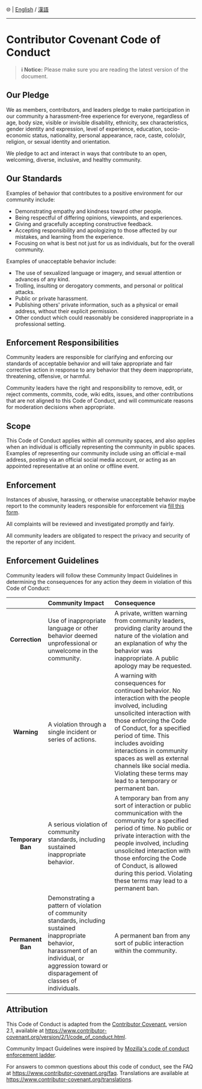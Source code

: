 🌐 | [English](./CODE_OF_CONDUCT.md) / [漢語](./CODE_OF_CONDUCT-ZH.md)

---

# Contributor Covenant Code of Conduct

> **ℹ️ Notice:** Please make sure you are reading the latest version of the document.

## Our Pledge

We as members, contributors, and leaders pledge to make participation in our community a harassment-free experience for everyone, regardless of age, body size, visible or invisible disability, ethnicity, sex characteristics, gender identity and expression, level of experience, education, socio-economic status, nationality, personal appearance, race, caste, colo(u)r, religion, or sexual identity and orientation.

We pledge to act and interact in ways that contribute to an open, welcoming, diverse, inclusive, and healthy community.

## Our Standards

Examples of behavior that contributes to a positive environment for our community include:

- Demonstrating empathy and kindness toward other people.
- Being respectful of differing opinions, viewpoints, and experiences.
- Giving and gracefully accepting constructive feedback.
- Accepting responsibility and apologizing to those affected by our mistakes, and learning from the experience.
- Focusing on what is best not just for us as individuals, but for the overall community.

Examples of unacceptable behavior include:

- The use of sexualized language or imagery, and sexual attention or advances of any kind.
- Trolling, insulting or derogatory comments, and personal or political attacks.
- Public or private harassment.
- Publishing others' private information, such as a physical or email address, without their explicit permission.
- Other conduct which could reasonably be considered inappropriate in a professional setting.

## Enforcement Responsibilities

Community leaders are responsible for clarifying and enforcing our standards of acceptable behavior and will take appropriate and fair corrective action in response to any behavior that they deem inappropriate, threatening, offensive, or harmful.

Community leaders have the right and responsibility to remove, edit, or reject comments, commits, code, wiki edits, issues, and other contributions that are not aligned to this Code of Conduct, and will communicate reasons for moderation decisions when appropriate.

## Scope

This Code of Conduct applies within all community spaces, and also applies when an individual is officially representing the community in public spaces. Examples of representing our community include using an official e-mail address, posting via an official social media account, or acting as an appointed representative at an online or offline event.

## Enforcement

Instances of abusive, harassing, or otherwise unacceptable behavior maybe report to the community leaders responsible for enforcement via [fill this form](https://forms.gle/AXq9hWq2DsJrDNjP7).

All complaints will be reviewed and investigated promptly and fairly.

All community leaders are obligated to respect the privacy and security of the reporter of any incident.

## Enforcement Guidelines

Community leaders will follow these Community Impact Guidelines in determining the consequences for any action they deem in violation of this Code of Conduct:

|  | **Community Impact** | **Consequence** |
|:-:|:--|:--|
| **Correction** | Use of inappropriate language or other behavior deemed unprofessional or unwelcome in the community. | A private, written warning from community leaders, providing clarity around the nature of the violation and an explanation of why the behavior was inappropriate. A public apology may be requested. |
| **Warning** | A violation through a single incident or series of actions. | A warning with consequences for continued behavior. No interaction with the people involved, including unsolicited interaction with those enforcing the Code of Conduct, for a specified period of time. This includes avoiding interactions in community spaces as well as external channels like social media. Violating these terms may lead to a temporary or permanent ban. |
| **Temporary Ban** | A serious violation of community standards, including sustained inappropriate behavior. | A temporary ban from any sort of interaction or public communication with the community for a specified period of time. No public or private interaction with the people involved, including unsolicited interaction with those enforcing the Code of Conduct, is allowed during this period. Violating these terms may lead to a permanent ban. |
| **Permanent Ban** | Demonstrating a pattern of violation of community standards, including sustained inappropriate behavior, harassment of an individual, or aggression toward or disparagement of classes of individuals. | A permanent ban from any sort of public interaction within the community. |

## Attribution

This Code of Conduct is adapted from the [Contributor Covenant](https://www.contributor-covenant.org), version 2.1, available at https://www.contributor-covenant.org/version/2/1/code_of_conduct.html.

Community Impact Guidelines were inspired by [Mozilla's code of conduct enforcement ladder](https://github.com/mozilla/diversity).

For answers to common questions about this code of conduct, see the FAQ at https://www.contributor-covenant.org/faq. Translations are available at https://www.contributor-covenant.org/translations.
